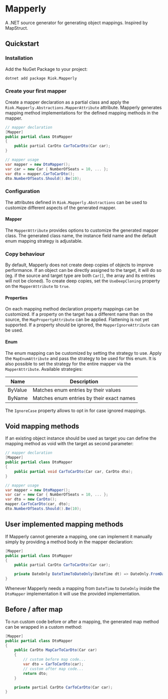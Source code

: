 # Mapperly

A .NET source generator for generating object mappings.
Inspired by MapStruct.

## Quickstart

### Installation

Add the NuGet Package to your project:
```bash
dotnet add package Riok.Mapperly
```

### Create your first mapper

Create a mapper declaration as a partial class
and apply the `Riok.Mapperly.Abstractions.MapperAttribute` attribute.
Mapperly generates mapping method implementations for the defined mapping methods in the mapper.

```c#
// mapper declaration
[Mapper]
public partial class DtoMapper
{
    public partial CarDto CarToCarDto(Car car);
}

// mapper usage
var mapper = new DtoMapper();
var car = new Car { NumberOfSeats = 10, ... };
var dto = mapper.CarToCarDto();
dto.NumberOfSeats.Should().Be(10);
```

### Configuration

The attributes defined in `Riok.Mapperly.Abstractions` can be used to customize different aspects of the generated mapper.

#### Mapper

The `MapperAttribute` provides options to customize the generated mapper class.
The generated class name, the instance field name and the default enum mapping strategy is adjustable.

### Copy behaviour

By default, Mapperly does not create deep copies of objects to improve performance.
If an object can be directly assigned to the target, it will do so
(eg. if the source and target type are both `Car[]`, the array and its entries will not be cloned).
To create deep copies, set the `UseDeepCloning` property on the `MapperAttribute` to `true`.

#### Properties

On each mapping method declaration property mappings can be customized.
If a property on the target has a different name than on the source, the `MapPropertyAttribute` can be applied.
Flattening is not yet supported.
If a property should be ignored, the `MapperIgnoreAttribute` can be used.

#### Enum

The enum mapping can be customized by setting the strategy to use.
Apply the `MapEnumAttribute` and pass the strategy to be used for this enum.
It is also possible to set the strategy for the entire mapper via the `MapperAttribute`.
Available strategies:

| Name    | Description                               |
|---------|-------------------------------------------|
| ByValue | Matches enum entries by their values      |
| ByName  | Matches enum entries by their exact names |

The `IgnoreCase` property allows to opt in for case ignored mappings.

## Void mapping methods

If an existing object instance should be used as target you can define the mapping method as void with the target as second parameter:

```c#
// mapper declaration
[Mapper]
public partial class DtoMapper
{
    public partial void CarToCarDto(Car car, CarDto dto);
}

// mapper usage
var mapper = new DtoMapper();
var car = new Car { NumberOfSeats = 10, ... };
var dto = new CarDto();
mapper.CarToCarDto(car, dto);
dto.NumberOfSeats.Should().Be(10);
```

## User implemented mapping methods

If Mapperly cannot generate a mapping, one can implement it manually simply by providing a method body in the mapper declaration:

```c#
[Mapper]
public partial class DtoMapper
{
    public partial CarDto CarToCarDto(Car car);

    private DateOnly DateTimeToDateOnly(DateTime dt) => DateOnly.FromDateTime(dt);
}
```

Whenever Mapperly needs a mapping from `DateTime` to `DateOnly` inside the `DtoMapper` implementation it will use the provided implementation.

## Before / after map

To run custom code before or after a mapping, the generated map method can be wrapped in a custom method:

```c#
[Mapper]
public partial class DtoMapper
{
    public CarDto MapCarToCarDto(Car car)
    {
        // custom before map code...
        var dto = CarToCarDto(car);
        // custom after map code...
        return dto;
    }

    private partial CarDto CarToCarDto(Car car);
}
```

